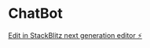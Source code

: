 # ChatBot

[Edit in StackBlitz next generation editor ⚡️](https://stackblitz.com/~/github.com/Navedarish/ChatBot)